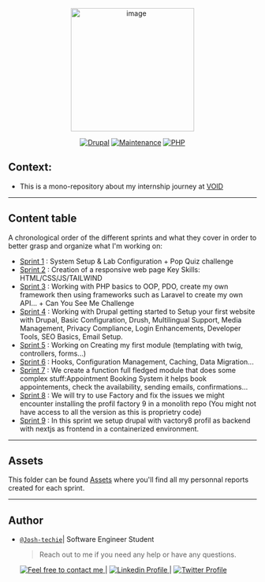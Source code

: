 <div align="center">
  <img width="250" alt="image" src="https://github.com/user-attachments/assets/34c9e165-2349-4914-978a-ab55f7c10917" />

[![Drupal](https://img.shields.io/badge/Drupal-10+-%230678BE?logo=drupal)](https://www.drupal.org)
[![Maintenance](https://img.shields.io/badge/Maintained%3F-Yes-green.svg)](https://github.com/your-org/appointment-booking-system/graphs/commit-activity)
[![PHP](https://img.shields.io/badge/PHP-8.3+-%23777BB4?logo=php)](https://php.net/)

</div>

## Context:

- This is a mono-repository about my internship journey at [VOID](https://void.fr/fr)

---

<h2> Content table </h2>

A chronological order of the different sprints and what they cover in order to better grasp and organize what I'm working on:

- [Sprint 1](./Sprint-1/) : System Setup & Lab Configuration + Pop Quiz challenge
- [Sprint 2](./Sprint-2/) : Creation of a responsive web page Key Skills: HTML/CSS/JS/TAILWIND
- [Sprint 3](./Sprint3/) : Working with PHP basics to OOP, PDO, create my own framework then using frameworks such as Laravel to create my own API... + Can You See Me Challenge
- [Sprint 4](./Sprint4/) : Working with Drupal getting started to Setup your first website with Drupal, Basic Configuration, Drush, Multilingual Support, Media Management, Privacy Compliance, Login Enhancements, Developer Tools, SEO Basics, Email Setup.
- [Sprint 5](./Sprint5/) : Working on Creating my first module (templating with twig, controllers, forms...)
- [Sprint 6](./Sprint6/) : Hooks, Configuration Management, Caching, Data Migration...
- [Sprint 7](./Sprint7/) : We create a function full fledged module that does some complex stuff:Appointment Booking System it helps book appointements, check the availability, sending emails, confirmations...
- [Sprint 8](./Sprint8/) : We will try to use Factory and fix the issues we might encounter installing the profil factory 9 in a monolith repo (You might not have access to all the version as this is proprietry code)
- [Sprint 9](./Sprint9/) : In this sprint we setup drupal with vactory8 profil as backend with nextjs as frontend in a containerized environment.

---

## Assets

This folder can be found [Assets](./Assets/) where you'll find all my personnal reports created for each sprint.

---

## Author

- [`@Josh-techie`](https://github.com/Josh-techie)| Software Engineer Student

  > Reach out to me if you need any help or have any questions.

  <a href="mailto:youssef.abouyahia@e-polytechnique.ma">
  	<img alt="Feel free to contact me" src="https://img.shields.io/badge/-Ask_me_anything-blue?style=flat&logo=Gmail&logoColor=white&link=mailto:youssef.abouyahia@e-polytechnique.ma&color=3d85c6" />
  </a>
  <span> | </span>
    <a href="https://www.linkedin.com/in/youssef-abouyahia/">
        <img alt="Linkedin Profile" src="https://img.shields.io/badge/-Linkedin-0072b1?style=flat&logo=Linkedin&logoColor=white&link=https://www.linkedin.com/in/youssef-abouyahia/" />
    </a>
    <span> | </span>
    <a href="https://twitter.com/JoesephAb">
        <img alt="Twitter Profile" src="https://img.shields.io/badge/-Twitter-0072b1?style=flat&logo=Twitter&logoColor=white&link=https://twitter.com/JoesephAb&color=1DA1F2" />
    </a>
